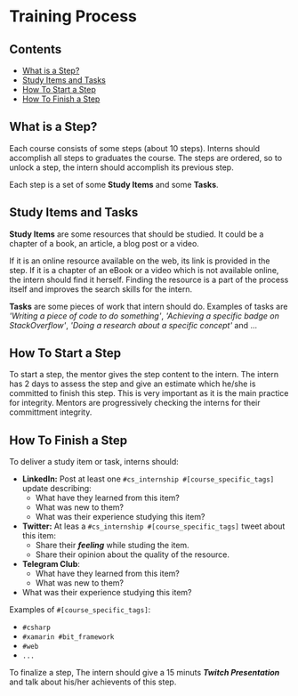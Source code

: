 # Training Process <!-- omit in toc -->

## Contents <!-- omit in toc -->
- [What is a Step?](#What-is-a-Step)
- [Study Items and Tasks](#Study-Items-and-Tasks)
- [How To Start a Step](#How-To-Start-a-Step)
- [How To Finish a Step](#How-To-Finish-a-Step)

## What is a Step?

Each course consists of some steps (about 10 steps). Interns should accomplish all steps to graduates the course.
The steps are ordered, so to unlock a step, the intern should accomplish its previous step.

Each step is a set of some **Study Items** and some **Tasks**.

## Study Items and Tasks

**Study Items** are some resources that should be studied. It could be a chapter of a book, an article, a blog post or a video.

If it is an online resource available on the web, its link is provided in the step. If it is a chapter of an eBook or a video which is not available online, the intern should find it herself. Finding the resource is a part of the process itself and improves the search skills for the intern.

**Tasks** are some pieces of work that intern should do. Examples of tasks are *'Writing a piece of code to do something'*, *'Achieving a specific badge on StackOverflow'*, *'Doing a research about a specific concept'* and ...

## How To Start a Step

To start a step, the mentor gives the step content to the intern. The intern has 2 days to assess the step and give an estimate which he/she is committed to finish this step. This is very important as it is the main practice for integrity. Mentors are progressively checking the interns for their committment integrity.


## How To Finish a Step

To deliver a study item or task, interns should:
- **LinkedIn:** Post at least one `#cs_internship #[course_specific_tags]` update describing:
  -  What have they learned from this item?
  -  What was new to them?
  -  What was their experience studying this item?
- **Twitter:** At leas a `#cs_internship #[course_specific_tags]` tweet about this item:
  - Share their ***feeling*** while studing the item.
  - Share their opinion about the quality of the resource.
- **Telegram Club**:
  - What have they learned from this item?
  - What was new to them?
- What was their experience studying this item?

Examples of `#[course_specific_tags]`:
- `#csharp`
- `#xamarin #bit_framework`
- `#web`
- `...`

To finalize a step, The intern should give a 15 minuts ***Twitch Presentation*** and talk about his/her achievents of this step.